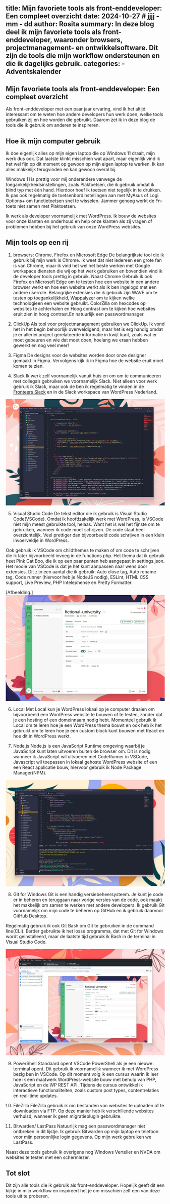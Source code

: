 title: Mijn favoriete tools als front-enddeveloper: Een compleet overzicht
date: 2024-10-27 # jjjj - mm - dd
author: Rosita
summary: In deze blog deel ik mijn favoriete tools als front-enddeveloper, waaronder browsers, projectmanagement- en ontwikkelsoftware. Dit zijn de tools die mijn workflow ondersteunen en die ik dagelijks gebruik.
categories:
    - Adventskalender
---

## Mijn favoriete tools als front-enddeveloper: Een compleet overzicht

Als front-enddeveloper met een paar jaar ervaring, vind ik het altijd interessant om te weten hoe andere developers hun werk doen, welke tools gebruiken zij en hoe worden die gebruikt. Daarom zet ik in deze blog de tools die ik gebruik om anderen te inspireren.

## Hoe ik mijn computer gebruik

Ik doe eigenlijk alles op mijn eigen laptop die op Windows 11 draait, mijn werk dus ook. Dat laatste klinkt misschien wat apart, maar eigenlijk vind ik het wel fijn op dit moment op gewoon op mijn eigen laptop te werken. Ik kan alles makkelijk terugvinden en kan gewoon overal bij. 

Windows 11 is prettig voor mij onderandere vanwege de toegankelijkheidsinstellingen, zoals Plaktoetsen, die ik gebruik omdat ik blind typ met één hand. Hierdoor hoef ik toetsen niet tegelijk in te drukken. Ik pas ook regelmatig de toetsenbordinstellingen aan met MyAsus of Logi Options+ om functietoetsen snel te wisselen. Jammer genoeg werkt de Fn-toets niet samen met Plaktoetsen.

Ik werk als developer voornamelijk met WordPress. Ik bouw de websites voor onze klanten en onderhoud en help onze klanten als zij vragen of problemen hebben bij het gebruik van onze WordPress websites.

## Mijn tools op een rij

1. browsers: Chrome, Firefox en Microsoft Edge
De belangrijkste tool die ik gebruik bij mijn werk is Chrome. Ik weet dat niet iedereen een grote fan is van Chrome, maar ik vind het wel het beste werken met Google workspace diensten die wij op het werk gebruiken en bovendien vind ik de developer tools prettig in gebruik. Naast Chrome Gebruik ik ook Firefox en Microsoft Edge om te testen hoe een website in een andere browser werkt en hoe een website werkt als ik ben ingelogd met een andere userrole.
Belangrijke extensies die ik gebruik zijn WAVE om te testen op toegankelijkheid, Wappalyzer om te kijken welke technologieen een website gebruikt. ColorZilla om hexcodes op websites te achterhalen en Hoog contrast om te kijken hoe websites eruit zien in hoog contrast.En natuurlijk een passwordmanager.

2. ClickUp
Als tool voor projectmanagement gebruiken we ClickUp. Ik vond het in het begin behoorlijk overweldigend, maar het is erg handig omdat je er allerlei project gerelateerde informatie in kwijt kunt, zoals wat er moet gebeuren en wie dat moet doen, hoelang we eraan hebben gewerkt en nog veel meer!

3. Figma
De designs voor de websites worden door onze designer gemaakt in Figma. Vervolgens kijk ik in Figma hoe de website eruit moet komen te zien. 

4. Slack
Ik werk zelf voornamelijk vanuit huis en om om te communiceren met collega’s gebruiken we voornamelijk Slack. Niet alleen voor werk gebruik ik Slack, maar ook de ben ik regelmatig te vinden in de [Fronteers Slack](https://fronteersnl.slack.com/) en in de Slack workspace van WordPress Nederland. 

![Screenshot van Visual Studio Code waarin het bestand functions.php is geopend.](_img\blog\2024\12\mijn-favoriete-tools-als-front-end-developer\screenshot-vs-code.jpg)

5. Visual Studio Code
De tekst editor die ik gebruik is Visual Studio Code(VSCode). Omdat ik hoofdzakelijk werk met WordPress, is VSCode niet mijn meest gebruikte tool, helaas. Want het is wel het fijnste om te gebruiken, wanneer ik code moet schrijven. De code staat heel overzichtelijk. Veel prettiger dan bijvoorbeeld code schrijven in een klein invoerveldje in WordPress. 

Ook gebruik ik VSCode om childthemes te maken of om code te schrijven die ik later bijvoorbeeld invoeg in de functions.php. 
Het thema dat ik gebruik heet Pink Cat Boo, die ik op een paar punten heb aangepast in settings.json.
Het mooie van VSCode is dat je het kunt aanpassen naar wens door extensies. Dit zijn een aantal die ik gebruik:
Auto close tag, Auto rename tag, Code runner (hiervoor heb je NodeJS nodig), ESLint, HTML CSS support, Live Preview, PHP Intelephense en Pretty Formatter.

[Afbeelding.] 
![Screenshot van Local, waarin een WordPress website wordt gedraaid.](_img\blog\2024\12\mijn-favoriete-tools-als-front-end-developer\screenshot-local.jpg)

6. Local
Met Local kun je WordPress lokaal op je computer draaien om bijvoorbeeld een WordPress website te bouwen of te testen, zonder dat je een hosting of een domeinnaam nodig hebt. 
Momenteel gebruik ik Local om te leren hoe je een WordPress thema bouwt en ook heb ik het gebruikt om te leren hoe je een custom block kunt bouwen met React en hoe dit in WordPress werkt.

7. Node.js
Node.js is een JavaScript Runtime omgeving waarbij je JavaScript kunt laten uitvoeren buiten de browser om. Dit is nodig wanneer ik JavaScript wil uitvoeren met CodeRunner in VSCode, Javascript wil toepassen in lokaal gehoste WordPress website of een een React applicatie bouw, hiervoor gebruik ik Node Package Manager(NPM). 

![Screenshot van VS Code waarin het Javascript bestand search.js open staat eronder is Powershell in de terminal geopend die npm heeft gestart. ](_img\blog\2024\12\mijn-favoriete-tools-als-front-end-developer\screenshot-npm-js.jpg)

8. Git for Windows
Git is een handig versiebeheersysteem. Je kunt je code er in beheren en teruggaan naar vorige versies van de code, ook maakt het makkelijk om samen te werken met andere developers. Ik gebruik Git voornamelijk om mijn code te beheren op GitHub en ik gebruik daarvoor GitHub Desktop. 

Regelmatig gebruik ik ook Git Bash om Git te gebruiken in de command line(CLI). Eerder gebruikte ik het losse programma, dat met Git for Windows wordt geinstalleerd, maar de laatste tijd gebruik ik Bash in de terminal in Visual Studio Code. 


![Screenshot waarin in GitHub Desktop een afbeelding voor deze blog is te zien](_img\blog\2024\12\mijn-favoriete-tools-als-front-end-developer\screenshot-github-desktop.jpg)

9. PowerShell
Standaard opent VSCode PowerShell als je een nieuwe terminal opent. Dit gebruik ik voornamelijk wanneer ik met WordPress bezig ben in VSCode. Op dit moment volg ik een cursus waarin ik leer hoe ik een maatwerk WordPress-website bouw met behulp van PHP, JavaScript en de WP REST API. Tijdens de cursus ontwikkel ik interactieve functionaliteiten, zoals custom post types, contentrelaties en real-time updates.

10. FileZilla
FileZilla gebruik ik om bestanden van websites te uploaden of te downloaden via FTP. Op deze manier heb ik verschillende websites verhuisd, wanneer ik geen migratieplugin gebruikte. 

11.	Bitwarden/ LastPass
Natuurlijk mag een passwordmanager niet ontbreken in dit lijstje. Ik gebruik Bitwarden op mijn laptop en telefoon voor mijn persoonlijke login gegevens. Op mijn werk gebruiken we LastPass. 

Naast deze tools gebruik ik overigens nog Windows Verteller en NVDA om websites te testen met een schermlezer. 

## Tot slot

Dit zijn alle tools die ik gebruik als front-enddeveloper. Hopelijk geeft dit een kijkje in mijn workflow en inspireert het je om misschien zelf een van deze tools uit te proberen.
